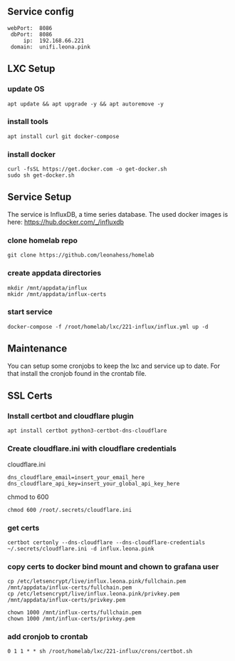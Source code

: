 ## Service config

```
webPort:  8086
 dbPort:  8086
     ip:  192.168.66.221
 domain:  unifi.leona.pink
```

## LXC Setup

### update OS

```
apt update && apt upgrade -y && apt autoremove -y
```

### install tools

```
apt install curl git docker-compose
```

### install docker

```
curl -fsSL https://get.docker.com -o get-docker.sh
sudo sh get-docker.sh
```


## Service Setup

The service is InfluxDB, a time series database.
The used docker images is here: https://hub.docker.com/_/influxdb

### clone homelab repo

```
git clone https://github.com/leonahess/homelab
```

### create appdata directories

```
mkdir /mnt/appdata/influx
mkidr /mnt/appdata/influx-certs
```

### start service

```
docker-compose -f /root/homelab/lxc/221-influx/influx.yml up -d
```

## Maintenance

You can setup some cronjobs to keep the lxc and service up to date. For that install the cronjob found in the crontab file.

## SSL Certs

### Install certbot and cloudflare plugin

```
apt install certbot python3-certbot-dns-cloudflare
```

### Create cloudflare.ini with cloudflare credentials

cloudflare.ini
```
dns_cloudflare_email=insert_your_email_here
dns_cloudflare_api_key=insert_your_global_api_key_here
```

chmod to 600

```
chmod 600 /root/.secrets/cloudflare.ini
```

### get certs

```
certbot certonly --dns-cloudflare --dns-cloudflare-credentials ~/.secrets/cloudflare.ini -d influx.leona.pink
```

### copy certs to docker bind mount and chown to grafana user

```
cp /etc/letsencrypt/live/influx.leona.pink/fullchain.pem /mnt/appdata/influx-certs/fullchain.pem
cp /etc/letsencrypt/live/influx.leona.pink/privkey.pem /mnt/appdata/influx-certs/privkey.pem

chown 1000 /mnt/influx-certs/fullchain.pem
chown 1000 /mnt/influx-certs/privkey.pem
```

### add cronjob to crontab

```
0 1 1 * * sh /root/homelab/lxc/221-influx/crons/certbot.sh
```
